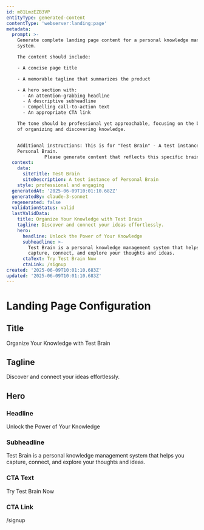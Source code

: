 ```yaml
---
id: m81LmzEZB3VP
entityType: generated-content
contentType: 'webserver:landing:page'
metadata:
  prompt: >-
    Generate complete landing page content for a personal knowledge management
    system.

    The content should include:

    - A concise page title

    - A memorable tagline that summarizes the product

    - A hero section with:
      - An attention-grabbing headline
      - A descriptive subheadline
      - Compelling call-to-action text
      - An appropriate CTA link

    The tone should be professional yet approachable, focusing on the benefits
    of organizing and discovering knowledge.


    Additional instructions: This is for "Test Brain" - A test instance of
    Personal Brain.
              Please generate content that reflects this specific brain's purpose.
  context:
    data:
      siteTitle: Test Brain
      siteDescription: A test instance of Personal Brain
    style: professional and engaging
  generatedAt: '2025-06-09T10:01:10.682Z'
  generatedBy: claude-3-sonnet
  regenerated: false
  validationStatus: valid
  lastValidData:
    title: Organize Your Knowledge with Test Brain
    tagline: Discover and connect your ideas effortlessly.
    hero:
      headline: Unlock the Power of Your Knowledge
      subheadline: >-
        Test Brain is a personal knowledge management system that helps you
        capture, connect, and explore your thoughts and ideas.
      ctaText: Try Test Brain Now
      ctaLink: /signup
created: '2025-06-09T10:01:10.683Z'
updated: '2025-06-09T10:01:10.683Z'
---
```

# Landing Page Configuration

## Title
Organize Your Knowledge with Test Brain

## Tagline
Discover and connect your ideas effortlessly.

## Hero
### Headline
Unlock the Power of Your Knowledge

### Subheadline
Test Brain is a personal knowledge management system that helps you capture, connect, and explore your thoughts and ideas.

### CTA Text
Try Test Brain Now

### CTA Link
/signup
